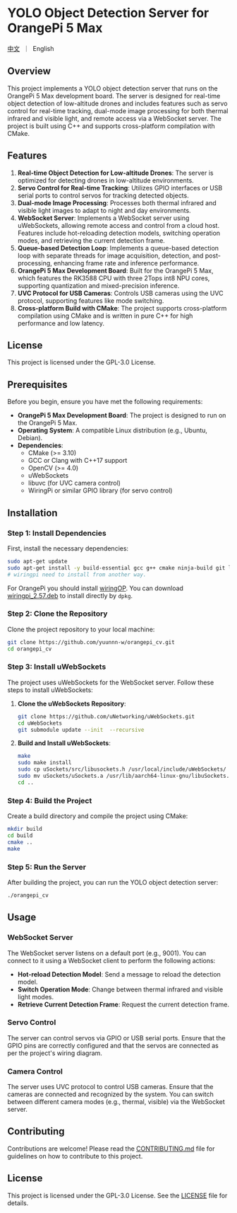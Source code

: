 # YOLO Object Detection Server for OrangePi 5 Max
<p align="left">
    <a href="README_CN.md">中文</a>&nbsp ｜ &nbspEnglish&nbsp
</p>

## Overview

This project implements a YOLO object detection server that runs on the OrangePi 5 Max development board. The server is designed for real-time object detection of low-altitude drones and includes features such as servo control for real-time tracking, dual-mode image processing for both thermal infrared and visible light, and remote access via a WebSocket server. The project is built using C++ and supports cross-platform compilation with CMake.

## Features

1. **Real-time Object Detection for Low-altitude Drones**: The server is optimized for detecting drones in low-altitude environments.
2. **Servo Control for Real-time Tracking**: Utilizes GPIO interfaces or USB serial ports to control servos for tracking detected objects.
3. **Dual-mode Image Processing**: Processes both thermal infrared and visible light images to adapt to night and day environments.
4. **WebSocket Server**: Implements a WebSocket server using uWebSockets, allowing remote access and control from a cloud host. Features include hot-reloading detection models, switching operation modes, and retrieving the current detection frame.
5. **Queue-based Detection Loop**: Implements a queue-based detection loop with separate threads for image acquisition, detection, and post-processing, enhancing frame rate and inference performance.
6. **OrangePi 5 Max Development Board**: Built for the OrangePi 5 Max, which features the RK3588 CPU with three 2Tops int8 NPU cores, supporting quantization and mixed-precision inference.
7. **UVC Protocol for USB Cameras**: Controls USB cameras using the UVC protocol, supporting features like mode switching.
8. **Cross-platform Build with CMake**: The project supports cross-platform compilation using CMake and is written in pure C++ for high performance and low latency.

## License

This project is licensed under the GPL-3.0 License.

## Prerequisites

Before you begin, ensure you have met the following requirements:

- **OrangePi 5 Max Development Board**: The project is designed to run on the OrangePi 5 Max.
- **Operating System**: A compatible Linux distribution (e.g., Ubuntu, Debian).
- **Dependencies**:
  - CMake (>= 3.10)
  - GCC or Clang with C++17 support
  - OpenCV (>= 4.0)
  - uWebSockets
  - libuvc (for UVC camera control)
  - WiringPi or similar GPIO library (for servo control)

## Installation

### Step 1: Install Dependencies

First, install the necessary dependencies:

```bash
sudo apt-get update
sudo apt-get install -y build-essential gcc g++ cmake ninja-build git libopencv-dev libuvc-dev libusb-1.0-0-dev zlib1g-dev librga-dev
# wiringpi need to install from another way.
```
For OrangePi you should install [wiringOP](https://github.com/orangepi-xunlong/wiringOP).
You can download [wiringpi_2.57.deb](https://github.com/orangepi-xunlong/orangepi-build/blob/next/external/cache/debs/arm64/wiringpi_2.57.deb) to install directly by `dpkg`.

### Step 2: Clone the Repository

Clone the project repository to your local machine:

```bash
git clone https://github.com/yuunnn-w/orangepi_cv.git
cd orangepi_cv
```

### Step 3: Install uWebSockets

The project uses uWebSockets for the WebSocket server. Follow these steps to install uWebSockets:

1. **Clone the uWebSockets Repository**:

   ```bash
   git clone https://github.com/uNetworking/uWebSockets.git
   cd uWebSockets
   git submodule update --init  --recursive
   ```

2. **Build and Install uWebSockets**:

   ```bash
   make
   sudo make install
   sudo cp uSockets/src/libusockets.h /usr/local/include/uWebSockets/
   sudo mv uSockets/uSockets.a /usr/lib/aarch64-linux-gnu/libuSockets.a
   cd ..
   ```
### Step 4: Build the Project

Create a build directory and compile the project using CMake:

```bash
mkdir build
cd build
cmake ..
make
```

### Step 5: Run the Server

After building the project, you can run the YOLO object detection server:

```bash
./orangepi_cv
```

## Usage

### WebSocket Server

The WebSocket server listens on a default port (e.g., 9001). You can connect to it using a WebSocket client to perform the following actions:

- **Hot-reload Detection Model**: Send a message to reload the detection model.
- **Switch Operation Mode**: Change between thermal infrared and visible light modes.
- **Retrieve Current Detection Frame**: Request the current detection frame.

### Servo Control

The server can control servos via GPIO or USB serial ports. Ensure that the GPIO pins are correctly configured and that the servos are connected as per the project's wiring diagram.

### Camera Control

The server uses UVC protocol to control USB cameras. Ensure that the cameras are connected and recognized by the system. You can switch between different camera modes (e.g., thermal, visible) via the WebSocket server.

## Contributing

Contributions are welcome! Please read the [CONTRIBUTING.md](CONTRIBUTING.md) file for guidelines on how to contribute to this project.

## License

This project is licensed under the GPL-3.0 License. See the [LICENSE](LICENSE) file for details.

